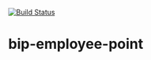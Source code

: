 [![Build Status](https://travis-ci.com/cildefonso/bip-employee-point.svg?branch=master)](https://travis-ci.com/cildefonso/bip-employee-point)
# bip-employee-point